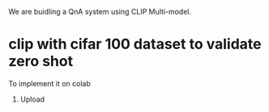 We are buidling a QnA system using CLIP Multi-model. 
# clip with cifar 100 dataset to validate zero shot 
To implement it on colab
1. Upload 


